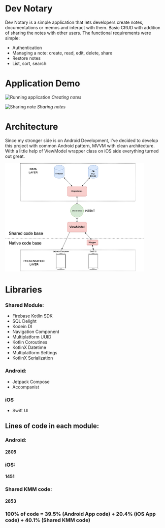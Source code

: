 

# Dev Notary

Dev Notary is a simple application that lets developers create notes, documentations or memos and interact with them. Basic CRUD with addition of sharing the notes with other users. The functional requirements were simple:
- Authentication
- Managing a note: create, read, edit, delete, share
- Restore notes
- List, sort, search

# Application Demo

![Running application](/img/creating-note.gif)
*Creating notes*

![Sharing note](/img/sharing-note.gif)
*Sharing notes*

# Architecture
Since my stronger side is on Android Development, I've decided to develop this project with common Android pattern, MVVM with clean architecture. With a little help of ViewModel wrapper class on iOS side everything turned out great.

![Architecture diagram](/img/architecture.png)

# Libraries

### Shared Module:
- Firebase Kotlin SDK
- SQL Delight
- Kodein DI
- Navigation Component
- Multiplatform UUID
- Kotlin Coroutines
- KotlinX Datetime
- Multiplatform Settings 
- KotlinX Serialization
 
### Android:
- Jetpack Compose
- Accompanist

 ### iOS
- Swift UI
 
## Lines of code in each module:
### Android:
#### 2805
### iOS:
#### 1451
### Shared KMM code:
#### 2853

### 100% of code = 39.5% (Android App code) + 20.4% (iOS App code) + 40.1% (Shared KMM code) 

